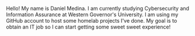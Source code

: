 Hello! My name is Daniel Medina. I am currently studying Cybersecurity and Information Assurance at Western Governor's University. I am using my GitHub account to host some homelab projects I've done. My goal is to obtain an IT job so I can start getting some sweet sweet experience!

<!---
danielm799/danielm799 is a ✨ special ✨ repository because its `README.md` (this file) appears on your GitHub profile.
You can click the Preview link to take a look at your changes.
--->
